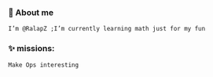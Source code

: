 ### 👋 About me 
    I’m @RalapZ ;I’m currently learning math just for my fun
### ✨ missions: 
    Make Ops interesting


<!---
RalapZ/RalapZ is a ✨ special ✨ repository because its `README.md` (this file) appears on your GitHub profile.
You can click the Preview link to take a look at your changes.
--->

